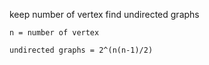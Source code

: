 







keep number of vertex find undirected graphs

    n = number of vertex

    undirected graphs = 2^(n(n-1)/2)